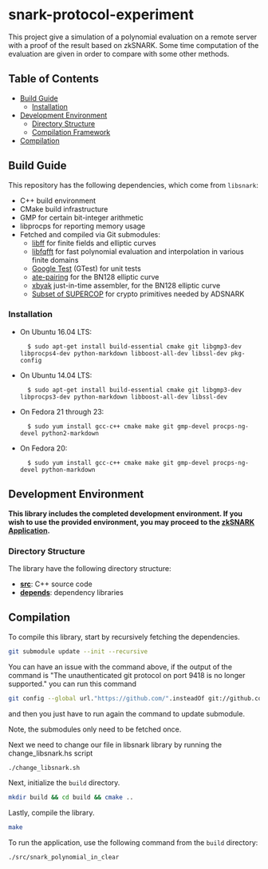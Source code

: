 # snark-protocol-experiment

This project give a simulation of a polynomial evaluation on a remote server with a proof of the result based on zkSNARK.
Some time computation of the evaluation are given in order to compare with some other methods. 

## Table of Contents

- [Build Guide](#build-guide)
  - [Installation](#installation)
- [Development Environment](#development-environment)
  - [Directory Structure](#directory-structure)
  - [Compilation Framework](#compilation-framework)
- [Compilation](#compilation)

## Build Guide

This repository has the following dependencies, which come from `libsnark`:

- C++ build environment
- CMake build infrastructure
- GMP for certain bit-integer arithmetic
- libprocps for reporting memory usage
- Fetched and compiled via Git submodules:
    - [libff](https://github.com/scipr-lab/libff) for finite fields and elliptic curves
    - [libfqfft](https://github.com/scipr-lab/libfqfft) for fast polynomial evaluation and interpolation in various finite domains
    - [Google Test](https://github.com/google/googletest) (GTest) for unit tests
    - [ate-pairing](https://github.com/herumi/ate-pairing) for the BN128 elliptic curve
    - [xbyak](https://github.com/herumi/xbyak) just-in-time assembler, for the BN128 elliptic curve
    - [Subset of SUPERCOP](https://github.com/mbbarbosa/libsnark-supercop) for crypto primitives needed by ADSNARK

### Installation

* On Ubuntu 16.04 LTS:

        $ sudo apt-get install build-essential cmake git libgmp3-dev libprocps4-dev python-markdown libboost-all-dev libssl-dev pkg-config

* On Ubuntu 14.04 LTS:

        $ sudo apt-get install build-essential cmake git libgmp3-dev libprocps3-dev python-markdown libboost-all-dev libssl-dev

* On Fedora 21 through 23:

        $ sudo yum install gcc-c++ cmake make git gmp-devel procps-ng-devel python2-markdown

* On Fedora 20:

        $ sudo yum install gcc-c++ cmake make git gmp-devel procps-ng-devel python-markdown

## Development Environment

__This library includes the completed development environment. If you wish to use the provided environment, you may proceed to the [zkSNARK Application](#zksnark-application).__

### Directory Structure

The library have the following directory structure:

* [__src__](src): C++ source code
  <!-- * [__tests__](src/tests): collection of GTests -->
* [__depends__](depends): dependency libraries

## Compilation

To compile this library, start by recursively fetching the dependencies.
```bash
git submodule update --init --recursive
```
You can have an issue with the command above, if the output of the command is "The unauthenticated git protocol on port 9418 is no longer supported." you can run this command 
```bash
git config --global url."https://github.com/".insteadOf git://github.com/
```
and then you just have to run again the command to update submodule.

Note, the submodules only need to be fetched once.

Next we need to change our file in libsnark library by running the change_libsnark.hs script
```bash
./change_libsnark.sh
```

Next, initialize the `build` directory.
```bash
mkdir build && cd build && cmake ..
```

Lastly, compile the library.
```bash
make
```

To run the application, use the following command from the `build` directory:
```bash
./src/snark_polynomial_in_clear
```

